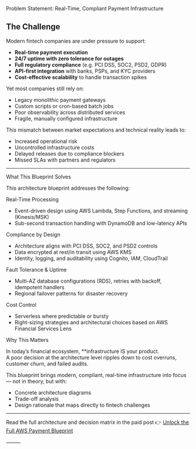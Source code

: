
Problem Statement: Real-Time, Compliant Payment Infrastructure

##  The Challenge

Modern fintech companies are under pressure to support:

-  **Real-time payment execution**
-  **24/7 uptime with zero tolerance for outages**
-  **Full regulatory compliance** (e.g. PCI DSS, SOC2, PSD2, GDPR)
-  **API-first integration** with banks, PSPs, and KYC providers
-  **Cost-effective scalability** to handle transaction spikes

Yet most companies still rely on:
- Legacy monolithic payment gateways
- Custom scripts or cron-based batch jobs
- Poor observability across distributed services
- Fragile, manually configured infrastructure

This mismatch between market expectations and technical reality leads to:
- Increased operational risk
- Uncontrolled infrastructure costs
- Delayed releases due to compliance blockers
- Missed SLAs with partners and regulators

---

 What This Blueprint Solves

This architecture blueprint addresses the following:

 Real-Time Processing
- Event-driven design using AWS Lambda, Step Functions, and streaming (Kinesis/MSK)
- Sub-second transaction handling with DynamoDB and low-latency APIs

Compliance by Design
- Architecture aligns with PCI DSS, SOC2, and PSD2 controls
- Data encrypted at rest/in transit using AWS KMS
- Identity, logging, and auditability using Cognito, IAM, CloudTrail

Fault Tolerance & Uptime
- Multi-AZ database configurations (RDS), retries with backoff, idempotent handlers
- Regional failover patterns for disaster recovery

 Cost Control
- Serverless where predictable or bursty
- Right-sizing strategies and architectural choices based on AWS Financial Services Lens


Why This Matters

In today’s financial ecosystem, **infrastructure IS your product.  
A poor decision at the architecture level ripples down to cost overruns, customer churn, and failed audits.

This blueprint brings modern, compliant, real-time infrastructure into focus — not in theory, but with:
- Concrete architecture diagrams
- Trade-off analysis
- Design rationale that maps directly to fintech challenges

---

Read the full architecture and decision matrix in the paid post 
👉 [Unlock the Full AWS Payment Blueprint](https://architectsassemble.substack.com/)


⸻

